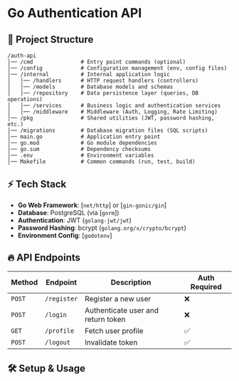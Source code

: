 # Go Authentication API

## 📂 Project Structure

```plaintext
/auth-api
│── /cmd               # Entry point commands (optional)
│── /config            # Configuration management (env, config files)
│── /internal          # Internal application logic
│   │── /handlers      # HTTP request handlers (controllers)
│   │── /models        # Database models and schemas
│   │── /repository    # Data persistence layer (queries, DB operations)
│   │── /services      # Business logic and authentication services
│   │── /middleware    # Middleware (Auth, Logging, Rate Limiting)
│── /pkg               # Shared utilities (JWT, password hashing, etc.)
│── /migrations        # Database migration files (SQL scripts)
│── main.go            # Application entry point
│── go.mod             # Go module dependencies
│── go.sum             # Dependency checksums
│── .env               # Environment variables
│── Makefile           # Common commands (run, test, build)
```


## ⚡ Tech Stack

- **Go Web Framework**: [`net/http`] or [`gin-gonic/gin`]
- **Database**: PostgreSQL (via [`gorm`])
- **Authentication**: JWT (`golang-jwt/jwt`)
- **Password Hashing**: bcrypt (`golang.org/x/crypto/bcrypt`)
- **Environment Config**: [`godotenv`]

## 🔥 API Endpoints

| Method | Endpoint  | Description          | Auth Required |
|--------|----------|----------------------|--------------|
| `POST` | `/register` | Register a new user | ❌ |
| `POST` | `/login`    | Authenticate user and return token | ❌ |
| `GET`  | `/profile`  | Fetch user profile  | ✅ |
| `POST` | `/logout`   | Invalidate token    | ✅ |

## 🛠 Setup & Usage
